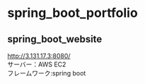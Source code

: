 # spring_boot_portfolio

## spring_boot_website
http://3.131.17.3:8080/  
サーバー：AWS EC2  
フレームワーク:spring boot


